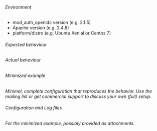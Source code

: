 <!--

NOTE WELL:
A new issue should be about a bug verified with a minimized example or about a new feature request!

Randomly opened "bug" or "feature" reports to debug your setup will be closed as "invalid".

Questions should go to the mailinglist at:
mod_auth_openidc@googlegroups.com
The corresponding forum/archive is at:
https://groups.google.com/forum/#!forum/mod_auth_openidc

-->

###### Environment

- mod_auth_openidc version (e.g. 2.1.5)
- Apache version (e.g. 2.4.8)
- platform/distro (e.g. Ubuntu Xenial or Centos 7)

###### Expected behaviour

###### Actual behaviour

###### Minimized example
*Minimal, complete configuration that reproduces the behavior. Use the mailing list or get commercial support to discuss your own (full) setup.*

###### Configuration and Log files
*For the minimized example, possibly provided as attachments.*